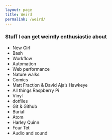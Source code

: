 ```yaml
---
layout: page
title: Weird
permalink: /weird/
---
```


### Stuff I can get weirdly enthusiastic about

- New Girl
- Bash
- Workflow
- Automation
- Web performance
- Nature walks
- Comics
- Matt Fraction & David Aja’s Hawkeye
- All things Raspberry Pi
- Vinyl
- dotfiles
- Git & Github
- Burial
- Atom
- Harley Quinn
- Four Tet
- Audio and sound
